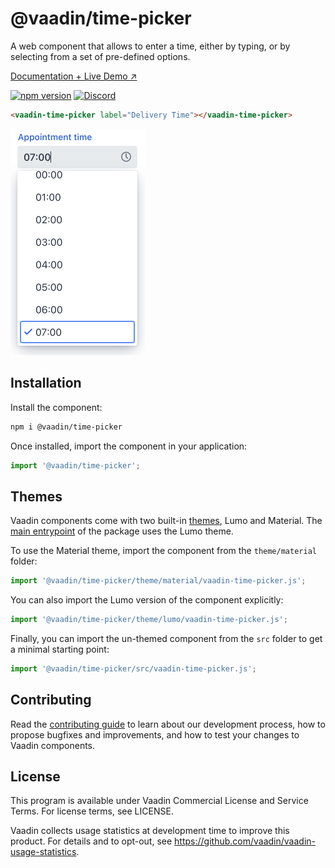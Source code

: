 # @vaadin/time-picker

A web component that allows to enter a time, either by typing, or by selecting from a set of pre-defined options.

[Documentation + Live Demo ↗](https://vaadin.com/docs/latest/ds/components/time-picker)

[![npm version](https://badgen.net/npm/v/@vaadin/time-picker)](https://www.npmjs.com/package/@vaadin/time-picker)
[![Discord](https://img.shields.io/discord/732335336448852018?label=discord)](https://discord.gg/PHmkCKC)

```html
<vaadin-time-picker label="Delivery Time"></vaadin-time-picker>
```

[<img src="https://raw.githubusercontent.com/vaadin/web-components/master/packages/time-picker/screenshot.png" width="215" alt="Screenshot of vaadin-time-picker">](https://vaadin.com/docs/latest/ds/components/time-picker)

## Installation

Install the component:

```sh
npm i @vaadin/time-picker
```

Once installed, import the component in your application:

```js
import '@vaadin/time-picker';
```

## Themes

Vaadin components come with two built-in [themes](https://vaadin.com/docs/latest/ds/customization/using-themes), Lumo and Material.
The [main entrypoint](https://github.com/vaadin/web-components/blob/master/packages/time-picker/vaadin-time-picker.js) of the package uses the Lumo theme.

To use the Material theme, import the component from the `theme/material` folder:

```js
import '@vaadin/time-picker/theme/material/vaadin-time-picker.js';
```

You can also import the Lumo version of the component explicitly:

```js
import '@vaadin/time-picker/theme/lumo/vaadin-time-picker.js';
```

Finally, you can import the un-themed component from the `src` folder to get a minimal starting point:

```js
import '@vaadin/time-picker/src/vaadin-time-picker.js';
```

## Contributing

Read the [contributing guide](https://vaadin.com/docs/latest/guide/contributing/overview) to learn about our development process, how to propose bugfixes and improvements, and how to test your changes to Vaadin components.

## License

This program is available under Vaadin Commercial License and Service Terms. For license terms, see LICENSE.

Vaadin collects usage statistics at development time to improve this product.
For details and to opt-out, see https://github.com/vaadin/vaadin-usage-statistics.
